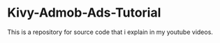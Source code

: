 # Kivy-Admob-Ads-Tutorial
This is a repository for source code that i explain in my youtube videos.
